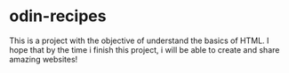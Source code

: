 # odin-recipes

This is a project with the objective of understand the basics of HTML. I hope that by the time i finish this project, i will be able to create and share amazing websites!
